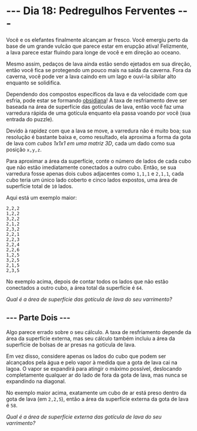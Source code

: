 # --- Dia 18: Pedregulhos Ferventes ---

Você e os elefantes finalmente alcançam ar fresco. Você emergiu perto da base de um grande vulcão que parece estar em erupção ativa! Felizmente, a lava parece estar fluindo para longe de você e em direção ao oceano.

Mesmo assim, pedaços de lava ainda estão sendo ejetados em sua direção, então você fica se protegendo um pouco mais na saída da caverna. Fora da caverna, você pode ver a lava caindo em um lago e ouvi-la sibilar alto enquanto se solidifica.

Dependendo dos compostos específicos da lava e da velocidade com que esfria, pode estar se formando [obsidiana](https://pt.wikipedia.org/wiki/Obsidiana)! A taxa de resfriamento deve ser baseada na área de superfície das gotículas de lava, então você faz uma varredura rápida de uma gotícula enquanto ela passa voando por você (sua entrada do puzzle).

Devido à rapidez com que a lava se move, a varredura não é muito boa; sua resolução é bastante baixa e, como resultado, ela aproxima a forma da gota de lava com *cubos 1x1x1 em uma matriz 3D*, cada um dado como sua posição `x,y,z`.

Para aproximar a área da superfície, conte o número de lados de cada cubo que não estão imediatamente conectados a outro cubo. Então, se sua varredura fosse apenas dois cubos adjacentes como `1,1,1` e `2,1,1`, cada cubo teria um único lado coberto e cinco lados expostos, uma área de superfície total de `10` lados.

Aqui está um exemplo maior:

```
2,2,2
1,2,2
3,2,2
2,1,2
2,3,2
2,2,1
2,2,3
2,2,4
2,2,6
1,2,5
3,2,5
2,1,5
2,3,5

```

No exemplo acima, depois de contar todos os lados que não estão conectados a outro cubo, a área total da superfície é `64`.

*Qual é a área de superfície das gotícula de lava do seu varrimento?*

## --- Parte Dois ---

Algo parece errado sobre o seu cálculo. A taxa de resfriamento depende da área da superfície externa, mas seu cálculo também incluiu a área da superfície de bolsas de ar presas na gotícula de lava.

Em vez disso, considere apenas os lados do cubo que podem ser alcançados pela água e pelo vapor à medida que a gota de lava cai na lagoa. O vapor se expandirá para atingir o máximo possível, deslocando completamente qualquer ar do lado de fora da gota de lava, mas nunca se expandindo na diagonal.

No exemplo maior acima, exatamente um cubo de ar está preso dentro da gota de lava (em `2,2,5`), então a área da superfície externa da gota de lava é `58`.

*Qual é a área de superfície externa das gotícula de lava do seu varrimento?*
